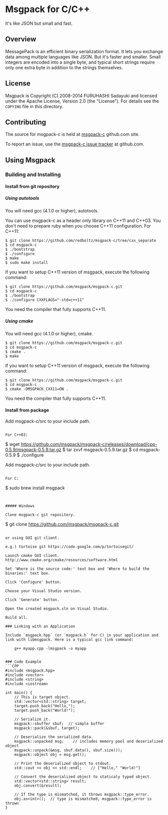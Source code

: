 # Msgpack for C/C++

It's like JSON but small and fast.


## Overview

MessagePack is an efficient binary serialization format. It lets you exchange data among multiple languages like JSON. But it's faster and smaller. Small integers are encoded into a single byte, and typical short strings require only one extra byte in addition to the strings themselves.


## License

Msgpack is Copyright (C) 2008-2014 FURUHASHI Sadayuki and licensed under the Apache License, Version 2.0 (the "License"). For details see the `COPYING` file in this directory.


## Contributing

The source for msgpack-c is held at [msgpack-c](https://github.com/msgpack/msgpack-c) github.com site.

To report an issue, use the [msgpack-c issue tracker](https://github.com/msgpack/msgpack-c/issues) at github.com.


## Using Msgpack

### Building and Installing

#### Install from git repository

##### Using autotools
You will need gcc (4.1.0 or higher), autotools.

You can use msgpack-c as a header only library on C++11 and C++03.
You don't need to prepare ruby when you choose C++11 configuration.
For C++11:
```
$ git clone https://github.com/redboltz/msgpack-c/tree/cxx_separate
$ cd msgpack-c
$ ./bootstrap
$ ./configure
$ make
$ sudo make install
```

If you want to setup C++11 version of msgpack, execute the following command:

```
$ git clone https://github.com/msgpack/msgpack-c.git
$ cd msgpack-c
$ ./bootstrap
$ ./configure CXXFLAGS="-std=c++11"
```
You need the compiler that fully supports C++11.

##### Using cmake
You will need gcc (4.1.0 or higher), cmake.

```
$ git clone https://github.com/msgpack/msgpack-c.git
$ cd msgpack-c
$ cmake .
$ make
```

If you want to setup C++11 version of msgpack, execute the following command:

```
$ git clone https://github.com/msgpack/msgpack-c.git
$ cd msgpack-c
$ cmake -DMSGPACK_CXX11=ON .
```

You need the compiler that fully supports C++11.

#### Install from package

Add msgpack-c/src to your include path.
```

For C++03:
```
$ wget https://github.com/msgpack/msgpack-c/releases/download/cpp-0.5.9/msgpack-0.5.9.tar.gz
$ tar zxvf msgpack-0.5.9.tar.gz
$ cd msgpack-0.5.9
$ ./configure

Add msgpack-c/src to your include path.
```

For C:
```
$ sudo brew install msgpack
```


##### Windows

Clone msgpack-c git repository.

```
$ git clone https://github.com/msgpack/msgpack-c.git
```

or using GUI git client. 

e.g.) tortoise git https://code.google.com/p/tortoisegit/

Launch cmake GUI client. http://www.cmake.org/cmake/resources/software.html

Set 'Where is the source code:' text box and 'Where to build the binaries:' text box.

Click 'Configure' button.

Choose your Visual Studio version.

Click 'Generate' button.

Open the created msgpack.sln on Visual Studio.

Build all.

### Linking with an Application

Include `msgpack.hpp` (or `msgpack.h` for C) in your application and link with libmsgpack. Here is a typical gcc link command:

    g++ myapp.cpp -lmsgpack -o myapp


### Code Example
```CPP
#include <msgpack.hpp>
#include <vector>
#include <string>
#include <iostream>

int main() {
    // This is target object.
    std::vector<std::string> target;
    target.push_back("Hello,");
    target.push_back("World!");

    // Serialize it.
    msgpack::sbuffer sbuf;  // simple buffer
    msgpack::pack(&sbuf, target);

    // Deserialize the serialized data.
    msgpack::unpacked msg;    // includes memory pool and deserialized object
    msgpack::unpack(&msg, sbuf.data(), sbuf.size());
    msgpack::object obj = msg.get();

    // Print the deserialized object to stdout.
    std::cout << obj << std::endl;    // ["Hello," "World!"]

    // Convert the deserialized object to staticaly typed object.
    std::vector<std::string> result;
    obj.convert(&result);

    // If the type is mismatched, it throws msgpack::type_error.
    obj.as<int>();  // type is mismatched, msgpack::type_error is thrown
}
```
